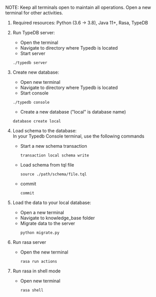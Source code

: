 NOTE: Keep all terminals open to maintain all operations. Open a new terminal for other activities.

1. Required resources: Python (3.6 -> 3.8), Java 11+, Rasa, TypeDB

2. Run TypeDB server:
   - Open the terminal  
   - Navigate to directory where Typedb is located
   - Start server
   ```
   ./typedb server
    ```

3. Create new database:
   - Open new terminal
   - Navigate to directory where Typedb is located
   - Start console
   ```
   ./typedb console
   ```
   - Create a new database ("local" is database name)
   ```
   database create local
   ```
   

4. Load schema to the database:  
In your Typedb Console terminal, use the following commands
   - Start a new schema transaction 
     ```commandline
     transaction local schema write
     ```
   - Load schema from tql file
     ```commandline
     source ./path/schema/file.tql
     ```  
   - commit
     ```commandline
     commit  
     ```  

5. Load the data to your local database:
   - Open a new terminal
   - Navigate to knowledge_base folder
   - Migrate data to the server
     ```commandline
     python migrate.py
     ```
   

7. Run rasa server
   - Open the new terminal
     ```commandline
     rasa run actions
     ```

8. Run rasa in shell mode
   - Open new terminal
      ```commandline
      rasa shell
      ```